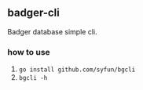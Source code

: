 ## badger-cli

Badger database simple cli.


### how to use

1. `go install github.com/syfun/bgcli`
2. `bgcli -h`
